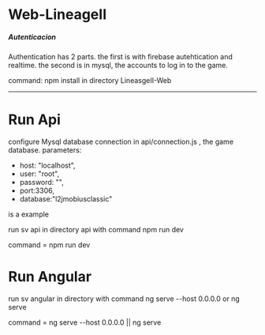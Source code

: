 # Web-LineageII
<h5>Autenticacion</h5>


<p>Authentication has 2 parts.
the first is with firebase autehtication and realtime.
the second is in mysql, the accounts to log in to the game.</p>
command: npm install in directory LineasgeII-Web
<hr>
<h1>Run Api</h1>
configure Mysql database connection in api/connection.js , the game database.
parameters:
<ul>
    <li>host: "localhost",</li>
   <li> user: "root",</li>
    <li>password: "",</li>
    <li>port:3306,</li>
   <li> database:"l2jmobiusclassic"</li>
    </ul>
is a example

run sv api in directory api with command npm run dev


command =  npm run dev

<h1>Run Angular</h1>
run sv angular in directory with command ng serve --host 0.0.0.0 or ng serve

command = ng serve --host 0.0.0.0 || ng serve
